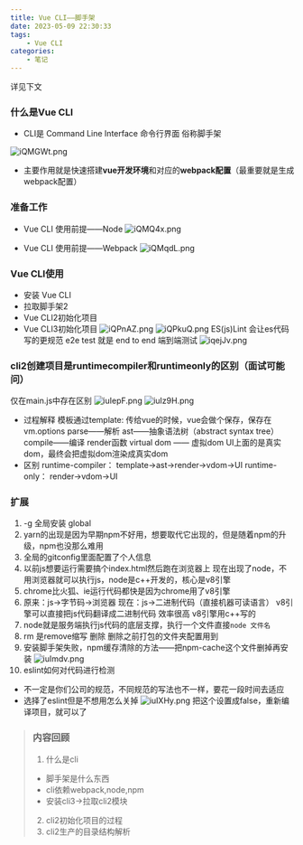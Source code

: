 ```yaml
---
title: Vue CLI——脚手架
date: 2023-05-09 22:30:33
tags:
    - Vue CLI
categories:
    - 笔记
---
```

详见下文
<!--more-->


### 什么是Vue CLI

+ CLI是 Command Line Interface 命令行界面 俗称脚手架

![iQMGWt.png](https://i.328888.xyz/2023/05/09/iQMGWt.png)

+ 主要作用就是快速搭建**vue开发环境**和对应的**webpack配置**（最重要就是生成webpack配置）


### 准备工作

+ Vue CLI 使用前提——Node
![iQMQ4x.png](https://i.328888.xyz/2023/05/09/iQMQ4x.png)

+  Vue CLI 使用前提——Webpack
![iQMqdL.png](https://i.328888.xyz/2023/05/09/iQMqdL.png)

### Vue CLI使用

+ 安装 Vue CLI
+ 拉取脚手架2
+ Vue CLI2初始化项目
+ Vue CLI3初始化项目
![iQPnAZ.png](https://i.328888.xyz/2023/05/09/iQPnAZ.png)
![iQPkuQ.png](https://i.328888.xyz/2023/05/09/iQPkuQ.png)
ES(js)Lint 会让es代码写的更规范
e2e test 就是 end to end 端到端测试
![iqejJv.png](https://i.328888.xyz/2023/05/11/iqejJv.png)

### cli2创建项目是runtimecompiler和runtimeonly的区别（面试可能问）

仅在main.js中存在区别
![iuIepF.png](https://i.328888.xyz/2023/05/12/iuIepF.png)
![iuIz9H.png](https://i.328888.xyz/2023/05/12/iuIz9H.png)

+ 过程解释
模板通过template: 传给vue的时候，vue会做个保存，保存在vm.options
parse——解析
ast——抽象语法树（abstract syntax tree）
compile——编译
render函数
virtual dom —— 虚拟dom
UI上面的是真实dom，最终会把虚拟dom渲染成真实dom
+ 区别
runtime-compiler：
template->ast->render->vdom->UI
runtime-only：
render->vdom->UI


### 扩展

1. -g 全局安装 global
2. yarn的出现是因为早期npm不好用，想要取代它出现的，但是随着npm的升级，npm也没那么难用
3. 全局的gitconfig里面配置了个人信息
4. 以前js想要运行需要搞个index.html然后跑在浏览器上
现在出现了node，不用浏览器就可以执行js，node是c++开发的，核心是v8引擎
5. chrome比火狐、ie运行代码都快是因为chrome用了v8引擎
6. 原来：js->字节码->浏览器
现在：js->二进制代码（直接机器可读语言）
v8引擎可以直接把js代码翻译成二进制代码
效率很高
v8引擎用c++写的
7. node就是服务端执行js代码的底层支撑，执行一个文件直接`node 文件名`
8. rm 是remove缩写 删除 
删除之前打包的文件夹配置用到
9. 安装脚手架失败，npm缓存清除的方法——把npm-cache这个文件删掉再安装
![iuImdv.png](https://i.328888.xyz/2023/05/12/iuImdv.png)
10. eslint如何对代码进行检测
+ 不一定是你们公司的规范，不同规范的写法也不一样，要花一段时间去适应
+ 选择了eslint但是不想用怎么关掉
![iuIXHy.png](https://i.328888.xyz/2023/05/12/iuIXHy.png)
把这个设置成false，重新编译项目，就可以了



> ### 内容回顾
> 1. 什么是cli
> + 脚手架是什么东西
> + cli依赖webpack,node,npm
> + 安装cli3->拉取cli2模块
> 2. cli2初始化项目的过程
> 3. cli2生产的目录结构解析